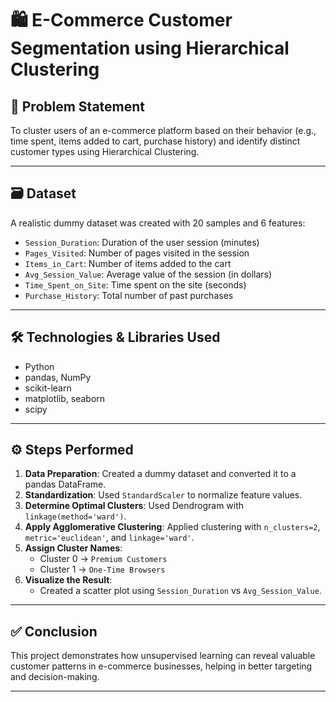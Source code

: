 # 🛍️ E-Commerce Customer Segmentation using Hierarchical Clustering

## 📌 Problem Statement

To cluster users of an e-commerce platform based on their behavior (e.g., time spent, items added to cart, purchase history) and identify distinct customer types using Hierarchical Clustering.

---

## 🗃️ Dataset

A realistic dummy dataset was created with 20 samples and 6 features:

- `Session_Duration`: Duration of the user session (minutes)  
- `Pages_Visited`: Number of pages visited in the session  
- `Items_in_Cart`: Number of items added to the cart  
- `Avg_Session_Value`: Average value of the session (in dollars)  
- `Time_Spent_on_Site`: Time spent on the site (seconds)  
- `Purchase_History`: Total number of past purchases  

---

## 🛠️ Technologies & Libraries Used

- Python  
- pandas, NumPy  
- scikit-learn  
- matplotlib, seaborn  
- scipy  

---

## ⚙️ Steps Performed

1. **Data Preparation**: Created a dummy dataset and converted it to a pandas DataFrame.  
2. **Standardization**: Used `StandardScaler` to normalize feature values.  
3. **Determine Optimal Clusters**: Used Dendrogram with `linkage(method='ward')`.  
4. **Apply Agglomerative Clustering**: Applied clustering with `n_clusters=2`, `metric='euclidean'`, and `linkage='ward'`.  
5. **Assign Cluster Names**:  
   - Cluster 0 → `Premium Customers`  
   - Cluster 1 → `One-Time Browsers`  
6. **Visualize the Result**:  
   - Created a scatter plot using `Session_Duration` vs `Avg_Session_Value`.

---

## ✅ Conclusion

This project demonstrates how unsupervised learning can reveal valuable customer patterns in e-commerce businesses, helping in better targeting and decision-making.

---
